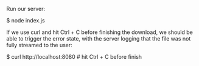 Run our server:

$ node index.js

If we use curl and hit Ctrl + C before finishing the download, we should be able to trigger the error state, with the server logging that the file was not fully streamed to the user:


$ curl http://localhost:8080 # hit Ctrl + C before finish
